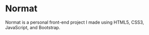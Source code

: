 # Normat
Normat is a personal front-end project I made using HTML5, CSS3, JavaScript, and Bootstrap.

